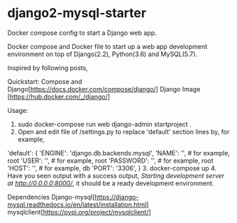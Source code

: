 # django2-mysql-starter
Docker compose config to start a Django web app.

Docker compose and Docker file to start up a web app development environment on top of Django(2.2), Python(3.6) and MySQL(5.7).

Inspired by following posts,

Quickstart: Compose and Django[https://docs.docker.com/compose/django/]
Django Image [https://hub.docker.com/_/django/]

Usage:
1. sudo docker-compose run web django-admin startproject <Your named app directory> .
2. Open and edit file of <you named app directory>/settings.py to replace 'default' section lines by, for example,

  'default': {
        'ENGINE': 'django.db.backends.mysql',
        'NAME': '<your db name>', # for example, root
        'USER': '<user name matching in docker-compose.yml file>', # for example, root
        'PASSWORD': '<user name matching in docker-compose.yml file>', # for example, root
        'HOST': '<db service name to match db service name defined in docker-compose.yml file>', # for example, db
        'PORT': '3306',
    }
3. docker-compose up
4. Have you seen output with a success output, *Starting development server at http://0.0.0.0:8000/*, it should be a ready development environment.

Dependencies
Django-mysql[https://django-mysql.readthedocs.io/en/latest/installation.html]
mysqlclient[https://pypi.org/project/mysqlclient/]
